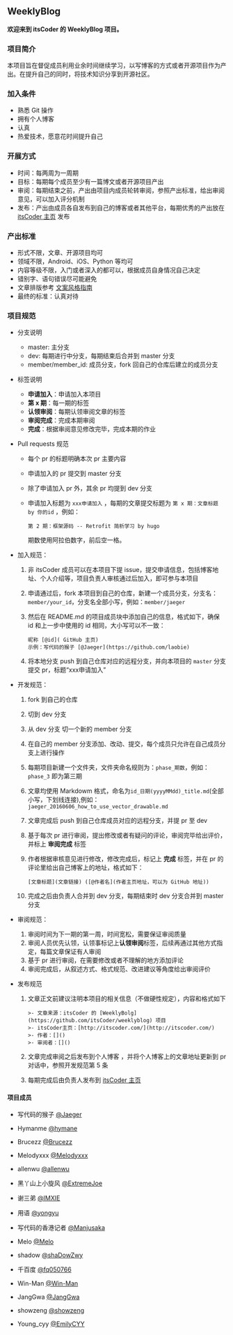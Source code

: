## WeeklyBlog
**欢迎来到 itsCoder 的 WeeklyBlog 项目。**
### 项目简介
本项目旨在督促成员利用业余时间继续学习，以写博客的方式或者开源项目作为产出。在提升自己的同时，将技术知识分享到开源社区。

### 加入条件
- 熟悉 Git 操作
- 拥有个人博客
- 认真
- 热爱技术，愿意花时间提升自己

### 开展方式
- 时间：每两周为一周期
- 目标：每期每个成员至少有一篇博文或者开源项目产出
- 审阅：每期结束之前，产出由项目内成员轮转审阅，参照产出标准，给出审阅意见，可以加入评分机制
- 发布：产出由成员各自发布到自己的博客或者其他平台，每期优秀的产出放在 [ itsCoder 主页](http://www.itscoder.com) 发布

### 产出标准
- 形式不限，文章、开源项目均可
- 领域不限，Android、iOS、Python 等均可
- 内容等级不限，入门或者深入的都可以，根据成员自身情况自己决定
- 错别字、语句错误尽可能避免
- 文章排版参考 [文案风格指南](https://open.leancloud.cn/copywriting-style-guide.html)
- 最终的标准：认真对待

### 项目规范
- 分支说明
  - master: 主分支
  - dev: 每期进行中分支，每期结束后合并到 master 分支
  - member/member_id: 成员分支，fork 回自己的仓库后建立的成员分支

- 标签说明

  - **申请加入**：申请加入本项目
  - **第 x 期**：每一期的标签
  - **认领审阅**：每期认领审阅文章的标签
  - **审阅完成**：完成本期审阅
  - **完成**：根据审阅意见修改完毕，完成本期的作业

- Pull requests 规范
  - 每个 pr 的标题明确本次 pr 主要内容

  - 申请加入的 pr 提交到 master 分支

  - 除了申请加入 pr 外，其余 pr 均提到 dev 分支

  - 申请加入标题为 `xxx申请加入` ，每期的文章提交标题为 `第 x 期：文章标题 by 你的id` ，例如：

    ```
    第 2 期：框架源码 -- Retrofit 简析学习 by hugo
    ```

    期数使用阿拉伯数字，前后空一格。

- 加入规范：

  1. 非 itsCoder 成员可以在本项目下提 issue，提交申请信息，包括博客地址、个人介绍等，项目负责人审核通过后加入，即可参与本项目

  2. 申请通过后，fork 本项目到自己的仓库，新建一个成员分支，分支名：`member/your_id`，分支名全部小写，例如：`member/jaeger`

  3. 然后在 README.md 的项目成员块中添加自己的信息，格式如下，确保 id 和上一步中使用的 id 相同，大小写可以不一致：

     ```
     昵称 [@id]( GitHub 主页)
     示例：写代码的猴子 [@Jaeger](https://github.com/laobie)
     ```

  4. 将本地分支 push 到自己仓库对应的远程分支，并向本项目的 `master` 分支提交 pr，标题“xxx申请加入”

- 开发规范：

  1. fork 到自己的仓库

  2. 切到 dev 分支
  3. 从 dev 分支 切一个新的 member 分支
  4. 在自己的 member 分支添加、改动、提交，每个成员只允许在自己成员分支上进行操作

  5. 每期项目新建一个文件夹，文件夹命名规则为：`phase_期数`，例如：`phase_3` 即为第三期

  6. 文章均使用 Markdowm 格式，命名为`id_日期(yyyyMMdd)_title.md`(全部小写，下划线连接),例如：`jaeger_20160606_how_to_use_vector_drawable.md` 

  7. 文章完成后 push 到自己仓库成员对应的远程分支，并提 pr 至 dev

  8. 基于每次 pr 进行审阅，提出修改或者有疑问的评论，审阅完毕给出评价，并标上 **审阅完成** 标签

  9. 作者根据审核意见进行修改，修改完成后，标记上 **完成** 标签，并在 pr 的评论里给出自己博客上的地址，格式如下：

     ```
     [文章标题](文章链接) ([@作者名](作者主页地址，可以为 GitHub 地址))
     ```

  10. 完成之后由负责人合并到 dev 分支，每期结束时 dev 分支合并到 master 分支

- 审阅规范：

  1. 审阅时间为下一期的第一周，时间宽松，需要保证审阅质量
  2. 审阅人员优先认领，认领事标记上**认领审阅**标签，后续再通过其他方式指定，每篇文章保证有人审阅
  3. 基于 pr 进行审阅，在需要修改或者不理解的地方添加评论
  4. 审阅完成后，从叙述方式、格式规范、改进建议等角度给出审阅评价

- 发布规范

  1. 文章正文前建议注明本项目的相关信息（不做硬性规定），内容和格式如下

     ```
     >- 文章来源：itsCoder 的 [WeeklyBolg](https://github.com/itsCoder/weeklyblog) 项目
     >- itsCoder主页：[http://itscoder.com/](http://itscoder.com/)
     >- 作者：[]()
     >- 审阅者：[]()
     ```

  2. 文章完成审阅之后发布到个人博客 ，并将个人博客上的文章地址更新到 pr 对话中，参照开发规范第 5 条

  3. 每期完成后由负责人发布到 [itsCoder 主页](http://itscoder.com/)

#### 项目成员
- 写代码的猴子 [@Jaeger](https://github.com/laobie)

- Hymanme [@hymane](https://github.com/hymanme)

- Brucezz [@Brucezz](https://github.com/brucezz)

- Melodyxxx [@Melodyxxx](https://github.com/melodyxxx)

- allenwu [@allenwu](https://github.com/wuchangfeng)

- 黑丫山上小旋风 [@ExtremeJoe](https://github.com/JoeSteven)

- 谢三弟 [@IMXIE](https://github.com/xcc3641)

- 用语 [@yongyu](https://github.com/yongyu0102)

- 写代码的香港记者 [@Manjusaka](https://github.com/Zheaoli)

- Melo [@Melo](https://github.com/itsMelo)

- shadow [@shaDowZwy](https://github.com/shaDowZwy)

- 千百度 [@fq050766](https://github.com/fq050766) 

- Win-Man [@Win-Man](https://github.com/Win-Man)

- JangGwa [@JangGwa](https://github.com/JangGwa)

- showzeng [@showzeng](https://github.com/showzeng)

- Young_cyy [@EmilyCYY](https://github.com/EmilyCYY)
